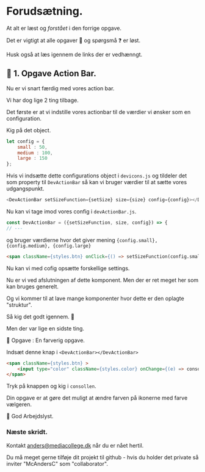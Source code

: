 # Forudsætning.

At alt er læst og *forstået* i den forrige opgave.

Det er vigtigt at alle opgaver :dart: og spørgsmå :question: er løst.

Husk også at læs igennem de links der er vedhænngt.

## :dart: 1. Opgave Action Bar.

Nu er vi snart færdig med vores action bar.

Vi har dog lige 2 ting tilbage.

Det første er at vi indstille vores actionbar til de værdier vi ønsker som en configuration.

Kig på det object.
```javascript
let config = {
    small : 50,
    medium : 100,
    large : 150
};
```

Hvis vi indsætte dette configurations object i `devicons.js` og tildeler det som property til `DevActionBar` så kan vi bruger værdier til at sætte vores udgangspunkt.

```javascript
<DevActionBar setSizeFunction={setSize} size={size} config={config}></DevActionBar>
```

Nu kan vi tage imod vores config i `devActionBar.js`.

```javascript
const DevActionBar = ({setSizeFunction, size, config}) => {
// ---
```

og bruger værdierne hvor det giver mening `{config.small}, {config.medium}, {config.large}`

```html
<span className={styles.btn} onClick={() => setSizeFunction(config.small)}>{config.small}</span>
```

Nu kan vi med cofig opsætte forskellige settings.

Nu er vi ved afslutningen af dette komponent. Men der er ret meget her som kan bruges generelt.

Og vi kommer til at lave mange komponenter hvor dette er den oplagte "struktur".

Så kig det godt igennem. :eyes:

Men der var lige en sidste ting.

:dart: Opgave : En farverig opgave.

Indsæt denne knap i `<DevActionBar></DevActionBar>`

```html
<span className={styles.btn} >
    <input type="color" className={styles.color} onChange={(e) => console.log(e.target.value)}></input>
</span>
```

Tryk på knappen og kig i `consollen`.

Din opgave er at gøre det muligt at ændre farven på ikonerne med farve vælgeren.

:muscle: God Arbejdslyst.

### Næste skridt.

Kontakt anders@mediacollege.dk når du er nået hertil.

Du må meget gerne tilføje dit projekt til github - hvis du holder det private så inviter "McAndersC" som "collaborator".  



